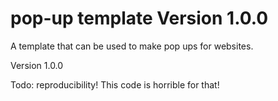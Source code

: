 # pop-up template Version 1.0.0

A template that can be used to make pop ups for websites.

Version 1.0.0

Todo: reproducibility! This code is horrible for that!